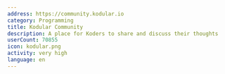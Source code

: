```yaml
---
address: https://community.kodular.io
category: Programming
title: Kodular Community
description: A place for Koders to share and discuss their thoughts
userCount: 70855
icon: kodular.png
activity: very high
language: en
---
```

